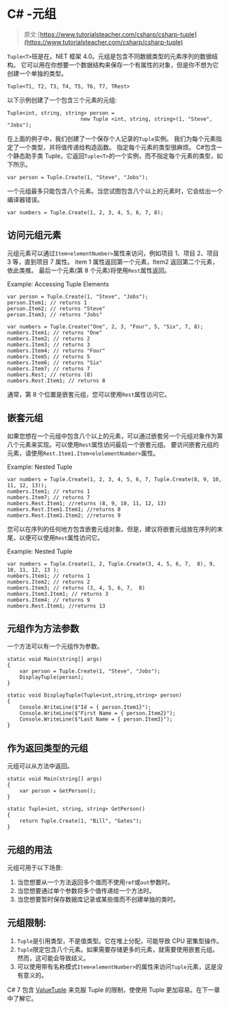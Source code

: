 # C# -元组

> 原文:[https://www.tutorialsteacher.com/csharp/csharp-tuple](https://www.tutorialsteacher.com/csharp/csharp-tuple)

`Tuple<T>`班是在。NET 框架 4.0。元组是包含不同数据类型的元素序列的数据结构。 它可以用在你想要一个数据结构来保存一个有属性的对象，但是你不想为它创建一个单独的类型。

```
Tuple<T1, T2, T3, T4, T5, T6, T7, TRest> 
```

以下示例创建了一个包含三个元素的元组:

```
Tuple<int, string, string> person = 
                        new Tuple <int, string, string>(1, "Steve", "Jobs"); 
```

在上面的例子中，我们创建了一个保存个人记录的`Tuple`实例。 我们为每个元素指定了一个类型，并将值传递给构造函数。 指定每个元素的类型很麻烦。 C#包含一个静态助手类 Tuple，它返回`Tuple<T>`的一个实例，而不指定每个元素的类型，如下所示。

```
var person = Tuple.Create(1, "Steve", "Jobs"); 
```

一个元组最多只能包含八个元素。当您试图包含八个以上的元素时，它会给出一个编译器错误。

```
var numbers = Tuple.Create(1, 2, 3, 4, 5, 6, 7, 8); 
```

## 访问元组元素

元组元素可以通过`Item<elementNumber>`属性来访问，例如项目 1、项目 2、项目 3 等，直到项目 7 属性。 item 1 属性返回第一个元素，Item2 返回第二个元素，依此类推。 最后一个元素(第 8 个元素)将使用`Rest`属性返回。

Example: Accessing Tuple Elements

```
var person = Tuple.Create(1, "Steve", "Jobs");
person.Item1; // returns 1
person.Item2; // returns "Steve"
person.Item3; // returns "Jobs"

var numbers = Tuple.Create("One", 2, 3, "Four", 5, "Six", 7, 8);
numbers.Item1; // returns "One"
numbers.Item2; // returns 2
numbers.Item3; // returns 3
numbers.Item4; // returns "Four"
numbers.Item5; // returns 5
numbers.Item6; // returns "Six"
numbers.Item7; // returns 7
numbers.Rest; // returns (8)
numbers.Rest.Item1; // returns 8 
```

通常，第 8 个位置是嵌套元组，您可以使用`Rest`属性访问它。

## 嵌套元组

如果您想在一个元组中包含八个以上的元素，可以通过嵌套另一个元组对象作为第八个元素来实现。可以使用`Rest`属性访问最后一个嵌套元组。 要访问嵌套元组的元素，请使用`Rest.Item1.Item<elelementNumber>`属性。

Example: Nested Tuple

```
var numbers = Tuple.Create(1, 2, 3, 4, 5, 6, 7, Tuple.Create(8, 9, 10, 11, 12, 13));
numbers.Item1; // returns 1
numbers.Item7; // returns 7
numbers.Rest.Item1; //returns (8, 9, 10, 11, 12, 13)
numbers.Rest.Item1.Item1; //returns 8
numbers.Rest.Item1.Item2; //returns 9 
```

您可以在序列的任何地方包含嵌套元组对象。但是，建议将嵌套元组放在序列的末尾，以便可以使用`Rest`属性访问它。

Example: Nested Tuple

```
var numbers = Tuple.Create(1, 2, Tuple.Create(3, 4, 5, 6, 7,  8), 9, 10, 11, 12, 13 );
numbers.Item1; // returns 1
numbers.Item2; // returns 2
numbers.Item3; // returns (3, 4, 5, 6, 7,  8)
numbers.Item3.Item1; // returns 3
numbers.Item4; // returns 9
numbers.Rest.Item1; //returns 13 
```

## 元组作为方法参数

一个方法可以有一个元组作为参数。

```
static void Main(string[] args)
{
    var person = Tuple.Create(1, "Steve", "Jobs");
    DisplayTuple(person);
}

static void DisplayTuple(Tuple<int,string,string> person)
{
    Console.WriteLine($"Id = { person.Item1}");
    Console.WriteLine($"First Name = { person.Item2}");
    Console.WriteLine($"Last Name = { person.Item3}");
} 
```

## 作为返回类型的元组

元组可以从方法中返回。

```
static void Main(string[] args)
{
    var person = GetPerson();
}

static Tuple<int, string, string> GetPerson() 
{
    return Tuple.Create(1, "Bill", "Gates");
} 
```

## 元组的用法

元组可用于以下场景:

1.  当您想要从一个方法返回多个值而不使用`ref`或`out`参数时。
2.  当您想要通过单个参数将多个值传递给一个方法时。
3.  当您想要暂时保存数据库记录或某些值而不创建单独的类时。

## 元组限制:

1.  `Tuple`是引用类型，不是值类型。它在堆上分配，可能导致 CPU 密集型操作。
2.  `Tuple`限定包含八个元素。如果需要存储更多的元素，就需要使用嵌套元组。然而，这可能会导致歧义。
3.  可以使用带有名称模式`Item<elementNumber>`的属性来访问`Tuple`元素，这是没有意义的。

C# 7 包含 [ValueTuple](/csharp/valuetuple) 来克服 Tuple 的限制，使使用 Tuple 更加容易。在下一章中了解它。